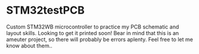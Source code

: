 # STM32testPCB
Custom STM32WB microcontroller to practice my PCB schematic and layout skills. Looking to get it printed soon! Bear in mind that this is an ameuter project, so there will probably be errors aplenty. Feel free to let me know about them..

